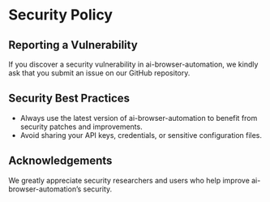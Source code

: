 # Security Policy

## Reporting a Vulnerability

If you discover a security vulnerability in ai-browser-automation, we kindly ask that you submit an issue on our GitHub repository.

## Security Best Practices

- Always use the latest version of ai-browser-automation to benefit from security patches and improvements.
- Avoid sharing your API keys, credentials, or sensitive configuration files.

## Acknowledgements

We greatly appreciate security researchers and users who help improve ai-browser-automation’s security.
